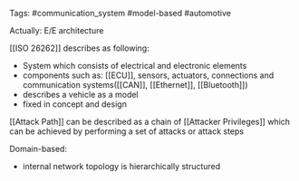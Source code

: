 Tags:  #communication_system #model-based #automotive

Actually: E/E architecture

[[ISO 26262]] describes as following:
- System which consists of electrical and electronic elements
- components such as: [[ECU]], sensors, actuators, connections and communication systems([[CAN]], [[Ethernet]], [[Bluetooth]])
- describes a vehicle as a model 
- fixed in concept and design

[[Attack Path]] can be described as a chain of [[Attacker Privileges]] which can be achieved by performing a set of attacks or attack steps

Domain-based:
- internal network topology is hierarchically structured
